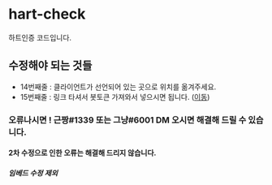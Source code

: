# hart-check

하트인증 코드입니다.

## 수정해야 되는 것들

- 14번째줄 : 클라이언트가 선언되어 있는 곳으로 위치를 옮겨주세요.
- 15번째줄 : 링크 타셔서 봇토큰 가져와서 넣으시면 됩니다. ([이동](https://koreanbots.dev/developers/applications/))

### 오류나시면 ! 근짱#1339 또는 그냥#6001 DM 오시면 해결해 드릴 수 있습니다.

#### 2차 수정으로 인한 오류는 해결해 드리지 않습니다.

##### 임베드 수정 제외
